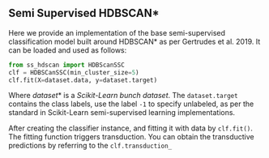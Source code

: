 ## Semi Supervised HDBSCAN*
Here we provide an implementation of the base semi-supervised classification model built around HDBSCAN* as per Gertrudes et al. 2019. It can be loaded and used as follows:
```python
from ss_hdscan import HDBScanSSC
clf = HDBSCanSSC(min_cluster_size=5)
clf.fit(X=dataset.data, y=dataset.target)
```
Where *dataset** is a *Scikit-Learn bunch dataset*. The ```dataset.target``` contains the class labels, use the label ```-1``` to specify unlabeled, as per the standard in Scikit-Learn semi-supervised learning implementations.

After creating the classifier instance, and fitting it with data by `clf.fit()`. The fitting function triggers transduction. You can obtain the transductive predictions by referring to the `clf.transduction_`

